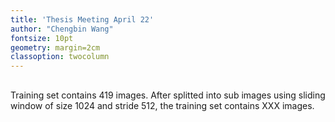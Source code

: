 ```yaml
---
title: 'Thesis Meeting April 22'
author: "Chengbin Wang"
fontsize: 10pt
geometry: margin=2cm
classoption: twocolumn
---
```


## 

Training set contains 419 images. After splitted into sub images using sliding window of size 1024 and stride 512, the training set contains XXX images.  